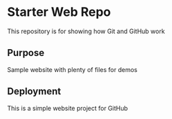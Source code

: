 # Starter Web Repo

This repository is for showing how Git and GitHub work

## Purpose

Sample website with plenty of files for demos

## Deployment

This is a simple website project for GitHub